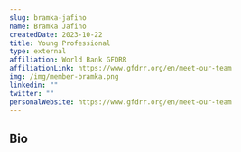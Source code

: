 ```yaml
---
slug: bramka-jafino
name: Bramka Jafino
createdDate: 2023-10-22
title: Young Professional
type: external
affiliation: World Bank GFDRR
affiliationLink: https://www.gfdrr.org/en/meet-our-team
img: /img/member-bramka.png
linkedin: ""
twitter: ""
personalWebsite: https://www.gfdrr.org/en/meet-our-team
---
```


## Bio
